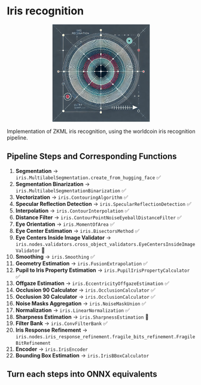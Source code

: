 # Iris recognition

<div align="center">
  <img src="img/iris.png" alt="iris-logo" height="260"/>
</div>

Implementation of ZKML iris recognition, using the worldcoin iris recognition pipeline.

## Pipeline Steps and Corresponding Functions

1. **Segmentation** → `iris.MultilabelSegmentation.create_from_hugging_face` ✅
2. **Segmentation Binarization** → `iris.MultilabelSegmentationBinarization` ✅
3. **Vectorization** → `iris.ContouringAlgorithm` ✅
4. **Specular Reflection Detection** → `iris.SpecularReflectionDetection` ✅
5. **Interpolation** → `iris.ContourInterpolation` ✅
6. **Distance Filter** → `iris.ContourPointNoiseEyeballDistanceFilter` ✅
7. **Eye Orientation** → `iris.MomentOfArea` ✅
8. **Eye Center Estimation** → `iris.BisectorsMethod` ✅
9. **Eye Centers Inside Image Validator** → `iris.nodes.validators.cross_object_validators.EyeCentersInsideImageValidator` 🥱
10. **Smoothing** → `iris.Smoothing` ✅
11. **Geometry Estimation** → `iris.FusionExtrapolation` ✅
12. **Pupil to Iris Property Estimation** → `iris.PupilIrisPropertyCalculator` ✅
13. **Offgaze Estimation** → `iris.EccentricityOffgazeEstimation` ✅
14. **Occlusion 90 Calculator** → `iris.OcclusionCalculator` ✅
15. **Occlusion 30 Calculator** → `iris.OcclusionCalculator` ✅
16. **Noise Masks Aggregation** → `iris.NoiseMaskUnion` ✅
17. **Normalization** → `iris.LinearNormalization` ✅
18. **Sharpness Estimation** → `iris.SharpnessEstimation` 🥱
19. **Filter Bank** → `iris.ConvFilterBank` ✅
20. **Iris Response Refinement** → `iris.nodes.iris_response_refinement.fragile_bits_refinement.FragileBitRefinement`
21. **Encoder** → `iris.IrisEncoder`
22. **Bounding Box Estimation** → `iris.IrisBBoxCalculator`

## Turn each steps into ONNX equivalents


